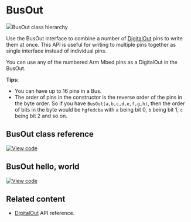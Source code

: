 # BusOut

<span class="images">![](https://os.mbed.com/docs/mbed-os/v6.2/mbed-os-api-doxy/classmbed_1_1_bus_out.png)<span>BusOut class hierarchy</span></span>

Use the BusOut interface to combine a number of [DigitalOut](digitalout.html) pins to write them at once. This API is useful for writing to multiple pins together as single interface instead of individual pins.

You can use any of the numbered Arm Mbed pins as a DigitalOut in the BusOut.

**Tips:**

- You can have up to 16 pins in a Bus.
- The order of pins in the constructor is the reverse order of the pins in the byte order. So if you have `BusOut(a,b,c,d,e,f,g,h)`, then the order of bits in the byte would be `hgfedcba` with `a` being bit 0, `b` being bit 1, `c` being bit 2 and so on.

## BusOut class reference

[![View code](https://www.mbed.com/embed/?type=library)](https://os.mbed.com/docs/mbed-os/v6.2/mbed-os-api-doxy/classmbed_1_1_bus_out.html)

## BusOut hello, world

[![View code](https://www.mbed.com/embed/?url=https://github.com/ARMmbed/mbed-os-snippet-BusOut_ex_1/tree/v6.2)](https://github.com/ARMmbed/mbed-os-snippet-BusOut_ex_1/blob/v6.2/main.cpp)

## Related content

- [DigitalOut](digitalout.html) API reference.
